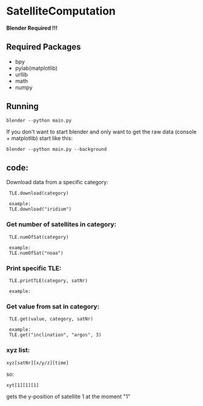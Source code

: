 # SatelliteComputation

**Blender Required !!!**
## Required Packages
- bpy
- pylab(matplotlib)
- urllib
- math
- numpy

## Running

    blender --python main.py

If you don't want to start blender and only want to get the raw data
(console + matplotlib) start like this:

    blender --python main.py --background

## code:
Download data from a specific category:

     TLE.download(category)

     example:
     TLE.download("iridium")

### Get number of satellites in category:

     TLE.numOfSat(category)

     example:
     TLE.numOfSat("noaa")

### Print specific TLE:

     TLE.printTLE(category, satNr)

     example:

### Get value from sat in category:

     TLE.get(value, category, satNr)

     example:
     TLE.get("inclination", "argos", 3)

### xyz list:

    xyz[satNr][x/y/z][time]

so:

    xyt[1][1][1]

gets the y-position of satellite 1 at the moment "1" 
